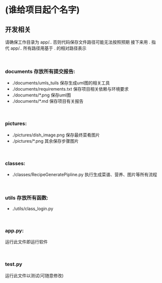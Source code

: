 # (谁给项目起个名字)

## 开发相关

请确保工作目录为 app/.. 否则代码保存文件路径可能无法按照预期
接下来用 . 指代 app/.. 所有路径用基于 . 的相对路径表示

&emsp;
### documents 存放所有提交报告:

- ./documents/umls_tuils 保存生成uml图的相关工具
- ./documents/requirements.txt 保存项目相关依赖与环境要求
- ./documents/\*.png 保存uml图
- ./documents/\*.md 保存项目有关报告

&emsp;
### pictures:

- ./pictures/dish_image.png 保存最终菜肴图片
- ./pictures/\*.png 其余保存步骤图片

&emsp;
### classes:

- ./classes/RecipeGeneratePipline.py 执行生成菜谱、营养、图片等所有流程

&emsp;
### utils 存放所有函数:

- ./utils/class_login.py

&emsp;
### app.py:
运行此文件即运行软件

&emsp;
### test.py
运行此文件以测试(可随意修改)
